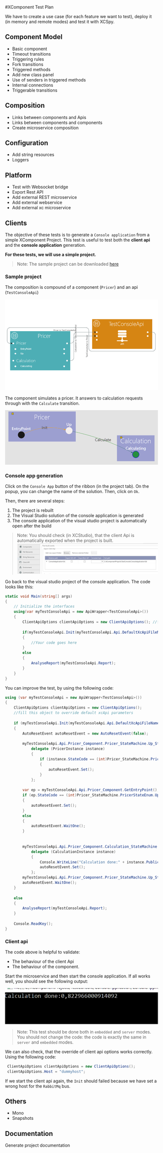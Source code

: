 #XComponent Test Plan

We have to create a use case (for each feature we want to test), deploy it (in memory and remote modes) and test it with XCSpy.

## Component Model

* Basic component
* Timeout transitions
* Triggering rules
* Fork transitions
* Triggered methods
* Add new class panel
* Use of senders in triggered methods
* Internal connections
* Triggerable transitions

## Composition

* Links between components and Apis
* Links between components and components
* Create microservice composition

## Configuration

* Add string resources
* Loggers

## Platform

* Test with Websocket bridge
* Export Rest API
* Add external REST microservice
* Add external webservice
* Add external xc microservice

## Clients

The objective of these tests is to generate a `Console application` from a simple XComponent Project.
This test is useful to test both the **client api** and the **console application** generation.

**For these tests, we will use a simple project.**

>Note: The sample project can be downloaded <a href="https://github.com/xcomponent/xcomponent/releases/download/4.5.0-RC119/TestConsole.zip">here</a>

### Sample project
The composition is compound of a component (`Pricer`) and an api (`TestConsoleApi`)

![Pricer composition](Clients/images/composition.png)

The component simulates a pricer. It answers to calculation requests through with the `Calculate` transition.

![Pricer component](Clients/images/Pricer_Image.png)

### Console app generation

Click on the `Console App` button of the ribbon (in the project tab).
On the popup, you can change the name of the solution. Then, click on `Ok`.

Then, there are several steps:
 1. The project is rebuilt
 2. The Visual Studio solution of the console application is generated
 3. The console application of the visual studio project is automatically open after the build

>Note: You should check (in XCStudio), that the client Api is automatically exported when the project is built.
![Api export](Clients/images/export.png)

Go back to the visual studio project of the console application. The code looks like this: 
```cs
static void Main(string[] args)
{
    // Initialize the interfaces
    using(var myTestConsoleApi = new ApiWrapper<TestConsoleApi>())
    {
        ClientApiOptions clientApiOptions = new ClientApiOptions(); //fill this object to override default xcApi parameters

        if(myTestConsoleApi.Init(myTestConsoleApi.Api.DefaultXcApiFileName, clientApiOptions))
        {
            //Your code goes here
        }
        else			
        {
            AnalyseReport(myTestConsoleApi.Report);
        }
    }
}
```
You can improve the test, by using the following code:
```cs
using (var myTestConsoleApi = new ApiWrapper<TestConsoleApi>())
{
    ClientApiOptions clientApiOptions = new ClientApiOptions();
    //fill this object to override default xcApi parameters

    if (myTestConsoleApi.Init(myTestConsoleApi.Api.DefaultXcApiFileName, clientApiOptions))
    {
        AutoResetEvent autoResetEvent = new AutoResetEvent(false);

        myTestConsoleApi.Api.Pricer_Component.Pricer_StateMachine.Up_State.InstanceUpdated +=
            delegate (PricerInstance instance)
            {
                if (instance.StateCode == (int)Pricer_StateMachine.PricerStateEnum.Up)
                {
                    autoResetEvent.Set();
                }
            };

        var ep = myTestConsoleApi.Api.Pricer_Component.GetEntryPoint();
        if (ep.StateCode == (int)Pricer_StateMachine.PricerStateEnum.Up)
        {
            autoResetEvent.Set();
        }
        else
        {
            autoResetEvent.WaitOne();
        }


        myTestConsoleApi.Api.Pricer_Component.Calculation_StateMachine.InstanceUpdated +=
            delegate (CalculationInstance instance)
            {
                Console.WriteLine("Calculation done:" + instance.PublicMember.Value);
                autoResetEvent.Set();
            };
        myTestConsoleApi.Api.Pricer_Component.Pricer_StateMachine.Up_State.Calculate(ep.Context, new Calculate());
        autoResetEvent.WaitOne();
    }

    else
    {
        AnalyseReport(myTestConsoleApi.Report);
    }

    Console.ReadKey();
}

```
### Client api
 The code above is helpful to validate:
 * The behaviour of the client Api 
 * The behaviour of the component.

Start the microservice and then start the console application.
If all works well, you should see the following output:

![console](Clients/images/console.png)

>Note: This test should be done both in `embedded` and `server` modes. You should not change the code: the code is exactly the same in `server` and `embedded` modes.


We can also check, that the override of client api options works correctly. Using the following code:
```cs
 ClientApiOptions clientApiOptions = new ClientApiOptions();
 clientApiOptions.Host = "dummyhost";
```
If we start the client api again, the `Init` should failed because we have set a wrong host for the `RabbitMq` bus.


## Others

* Mono
* Snapshots

## Documentation

Generate project documentation
